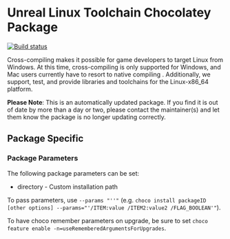﻿# Unreal Linux Toolchain Chocolatey Package

[![Build status](https://ci.appveyor.com/api/projects/status/lwhw7s9t4p9q26ik/branch/master?svg=true)](https://ci.appveyor.com/project/ripclawffb/chocolatey-unreal-linux-toolchain/branch/master)

Cross-compiling makes it possible for game developers to target Linux from Windows. At this time, cross-compiling is only supported for Windows, and Mac users currently have to resort to native compiling . Additionally, we support, test, and provide libraries and toolchains for the Linux-x86_64 platform.

**Please Note**: This is an automatically updated package. If you find it is
out of date by more than a day or two, please contact the maintainer(s) and
let them know the package is no longer updating correctly.

## Package Specific

### Package Parameters

The following package parameters can be set:

* directory <directory> - Custom installation path

To pass parameters, use `--params "''"` (e.g. `choco install packageID [other options] --params="'/ITEM:value /ITEM2:value2 /FLAG_BOOLEAN'"`).

To have choco remember parameters on upgrade, be sure to set `choco feature enable -n=useRememberedArgumentsForUpgrades`.
